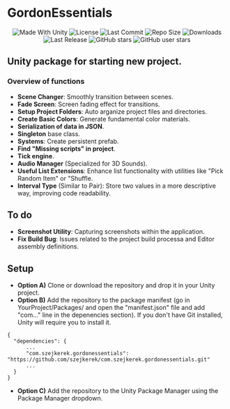 # GordonEssentials
<p align="center">
  <a>
    <img alt="Made With Unity" src="https://img.shields.io/badge/made%20with-Unity-57b9d3.svg?logo=Unity">
  </a>
  <a>
  <img alt="License" src="https://img.shields.io/github/license/szejkerek/com.szejkerek.gordonessentials?logo=github">
  </a>
  <a>
    <img alt="Last Commit" src="https://img.shields.io/github/last-commit/szejkerek/com.szejkerek.gordonessentials?logo=Mapbox&color=orange">
  </a>
  <a>
    <img alt="Repo Size" src="https://img.shields.io/github/repo-size/szejkerek/com.szejkerek.gordonessentials?logo=VirtualBox">
  </a>
  <a>
    <img alt="Downloads" src="https://img.shields.io/github/downloads/szejkerek/com.szejkerek.gordonessentials/total?color=brightgreen">
  </a>
  <a>
    <img alt="Last Release" src="https://img.shields.io/github/v/release/szejkerek/com.szejkerek.gordonessentials?include_prereleases&logo=Dropbox&color=yellow">
  </a>
  <a>
    <img alt="GitHub stars" src="https://img.shields.io/github/stars/szejkerek/com.szejkerek.gordonessentials?branch=main&label=Stars&logo=GitHub&logoColor=ffffff&labelColor=282828&color=informational&style=flat">
  </a>
  <a>
    <img alt="GitHub user stars" src="https://img.shields.io/github/stars/szejkerek?affiliations=OWNER&branch=main&label=User%20Stars&logo=GitHub&logoColor=ffffff&labelColor=282828&color=informational&style=flat">
  </a>
</p>

## Unity package for starting new project.

### Overview of functions
- **Scene Changer**: Smoothly transition between scenes.
- **Fade Screen**: Screen fading effect for transitions.
- **Setup Project Folders**: Auto arganize project files and directories.
- **Create Basic Colors**: Generate fundamental color materials.
- **Serialization of data in JSON**.
- **Singleton** base class.
- **Systems**: Create persistent prefab.
- **Find "Missing scripts" in project**.
- **Tick engine**.
- **Audio Manager** (Specialized for 3D Sounds).
- **Useful List Extensions**: Enhance list functionality with utilities like "Pick Random Item" or "Shuffle.
- **Interval Type** (Similar to Pair): Store two values in a more descriptive way, improving code readability.

## To do
- **Screenshot Utility**: Capturing screenshots within the application.
- **Fix Build Bug**: Issues related to the project build processa and Editor assembly definitions.

## Setup
- **Option A)** Clone or download the repository and drop it in your Unity project.
- **Option B)** Add the repository to the package manifest (go in YourProject/Packages/ and open the "manifest.json" file and add "com..." line in the depenencies section). If you don't have Git installed, Unity will require you to install it.
```
{
  "dependencies": {
      ...
      "com.szejkerek.gordonessentials": "https://github.com/szejkerek/com.szejkerek.gordonessentials.git"
      ...
  }
}
```
- **Option C)** Add the repository to the Unity Package Manager using the Package Manager dropdown.
